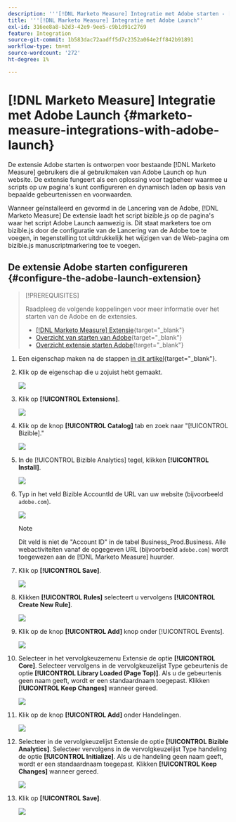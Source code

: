```yaml
---
description: '''[!DNL Marketo Measure] Integratie met Adobe starten - [!DNL Marketo Measure] - Productdocumentatie"'
title: '''[!DNL Marketo Measure] Integratie met Adobe Launch"'
exl-id: 316ee8a8-b2d3-42e9-9ee5-c9b1d91c2769
feature: Integration
source-git-commit: 1b583dac72aadff5d7c2352a064e2ff842b91891
workflow-type: tm+mt
source-wordcount: '272'
ht-degree: 1%

---
```


# [!DNL Marketo Measure] Integratie met Adobe Launch {#marketo-measure-integrations-with-adobe-launch}

De extensie Adobe starten is ontworpen voor bestaande [!DNL Marketo Measure] gebruikers die al gebruikmaken van Adobe Launch op hun website. De extensie fungeert als een oplossing voor tagbeheer waarmee u scripts op uw pagina&#39;s kunt configureren en dynamisch laden op basis van bepaalde gebeurtenissen en voorwaarden.

Wanneer geïnstalleerd en gevormd in de Lancering van de Adobe, [!DNL Marketo Measure] De extensie laadt het script bizible.js op de pagina&#39;s waar het script Adobe Launch aanwezig is. Dit staat marketers toe om bizible.js door de configuratie van de Lancering van de Adobe toe te voegen, in tegenstelling tot uitdrukkelijk het wijzigen van de Web-pagina om bizible.js manuscriptmarkering toe te voegen.

## De extensie Adobe starten configureren {#configure-the-adobe-launch-extension}

>[!PREREQUISITES]
>
>Raadpleeg de volgende koppelingen voor meer informatie over het starten van de Adobe en de extensies.
>
>* [[!DNL Marketo Measure] Extensie](https://experienceleague.adobe.com/docs/experience-platform/destinations/catalog/email/bizible.html?lang=en#catalog){target="_blank"}
>* [Overzicht van starten van Adobe](https://experienceleague.adobe.com/docs/launch-learn/implementing-in-websites-with-launch/index.html?lang=en#prerequisites){target="_blank"}
>* [Overzicht extensie starten Adobe](https://experienceleague.adobe.com/docs/launch/using/extension-dev/overview.html?lang=en#extension-configuration){target="_blank"}

1. Een eigenschap maken na de stappen [in dit artikel](https://experienceleague.adobe.com/docs/platform-learn/implement-in-websites/configure-tags/create-a-property.html?lang=en#go-to-the-data-collection-interface){target="_blank"}.

1. Klik op de eigenschap die u zojuist hebt gemaakt.

   ![](assets/marketo-measure-integrations-with-adobe-launch-1.png)

1. Klik op **[!UICONTROL Extensions]**.

   ![](assets/marketo-measure-integrations-with-adobe-launch-2.png)

1. Klik op de knop **[!UICONTROL Catalog]** tab en zoek naar &quot;[!UICONTROL Bizible].&quot;

   ![](assets/marketo-measure-integrations-with-adobe-launch-3.png)

1. In de [!UICONTROL Bizible Analytics] tegel, klikken **[!UICONTROL Install]**.

   ![](assets/marketo-measure-integrations-with-adobe-launch-4.png)

1. Typ in het veld Bizible AccountId de URL van uw website (bijvoorbeeld `adobe.com`).

   ![](assets/marketo-measure-integrations-with-adobe-launch-5.png)

   >[!NOTE]
   >
   >Dit veld is niet de &quot;Account ID&quot; in de tabel Business_Prod.Business. Alle webactiviteiten vanaf de opgegeven URL (bijvoorbeeld `adobe.com`) wordt toegewezen aan de [!DNL Marketo Measure] huurder.

1. Klik op **[!UICONTROL Save]**.

   ![](assets/marketo-measure-integrations-with-adobe-launch-6.png)

1. Klikken **[!UICONTROL Rules]** selecteert u vervolgens **[!UICONTROL Create New Rule]**.

   ![](assets/marketo-measure-integrations-with-adobe-launch-7.png)

1. Klik op de knop **[!UICONTROL Add]** knop onder [!UICONTROL Events].

   ![](assets/marketo-measure-integrations-with-adobe-launch-8.png)

1. Selecteer in het vervolgkeuzemenu Extensie de optie **[!UICONTROL Core]**. Selecteer vervolgens in de vervolgkeuzelijst Type gebeurtenis de optie **[!UICONTROL Library Loaded (Page Top)]**. Als u de gebeurtenis geen naam geeft, wordt er een standaardnaam toegepast. Klikken **[!UICONTROL Keep Changes]** wanneer gereed.

   ![](assets/marketo-measure-integrations-with-adobe-launch-9.png)

1. Klik op de knop **[!UICONTROL Add]** onder Handelingen.

   ![](assets/marketo-measure-integrations-with-adobe-launch-10.png)

1. Selecteer in de vervolgkeuzelijst Extensie de optie **[!UICONTROL Bizible Analytics]**. Selecteer vervolgens in de vervolgkeuzelijst Type handeling de optie **[!UICONTROL Initialize]**. Als u de handeling geen naam geeft, wordt er een standaardnaam toegepast. Klikken **[!UICONTROL Keep Changes]** wanneer gereed.

   ![](assets/marketo-measure-integrations-with-adobe-launch-11.png)

1. Klik op **[!UICONTROL Save]**.

   ![](assets/marketo-measure-integrations-with-adobe-launch-12.png)
